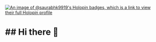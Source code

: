 [![An image of @saurabhk9919's Holopin badges, which is a link to view their full Holopin profile](https://holopin.me/saurabhk9919)](https://holopin.io/@saurabhk9919)
<html>
  <head>
    
  </head>
  <body>
    <h1>
      ## Hi there 👋
    </h1>
  </body>
</html>
<!--
**saurabhk9919/saurabhk9919** is a ✨ _special_ ✨ repository because its `README.md` (this file) appears on your GitHub profile.

Here are some ideas to get you started:

- 🔭 I’m currently working on ...
- 🌱 I’m currently learning ...
- 👯 I’m looking to collaborate on ...
- 🤔 I’m looking for help with ...
- 💬 Ask me about ...
- 📫 How to reach me: ...
- 😄 Pronouns: ...
- ⚡ Fun fact: ...
-->
